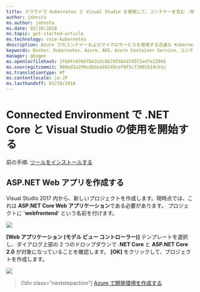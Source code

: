 ```yaml
---
title: クラウドで Kubernetes と Visual Studio を使用して、コンテナーを含む .NET Core 開発環境を作成する - 手順 2 - ASP.NET Web アプリを作成する | Microsoft Docs
author: johnsta
ms.author: johnsta
ms.date: 02/20/2018
ms.topic: get-started-article
ms.technology: vsce-kubernetes
description: Azure でのコンテナーおよびマイクロサービスを使用する迅速な Kubernetes 開発
keywords: Docker、Kubernetes、Azure、AKS、Azure Container Service、コンテナー
manager: ghogen
ms.openlocfilehash: 3f60fc076d7b42a3c667455b5474572ed7e22991
ms.sourcegitcommit: 900ed1e299cd5bba56249cef8f5cf3981b10cb1c
ms.translationtype: HT
ms.contentlocale: ja-JP
ms.lasthandoff: 03/19/2018
---
```

# <a name="get-started-on-connected-environment-with-net-core-and-visual-studio"></a>Connected Environment で .NET Core と Visual Studio の使用を開始する

前の手順: [ツールをインストールする](get-started-netcore-visualstudio-01.md)

## <a name="create-an-aspnet-web-app"></a>ASP.NET Web アプリを作成する
Visual Studio 2017 内から、新しいプロジェクトを作成します。現時点では、これは **ASP.NET Core Web アプリケーション**である必要があります。 プロジェクトに '**webfrontend**' という名前を付けます。

![](images/NewProjectDialog1.png)

**[Web アプリケーション (モデル ビュー コントローラー)]** テンプレートを選択し、ダイアログ上部の 2 つのドロップダウンで **.NET Core** と **ASP.NET Core 2.0** が対象になっていることを確認します。 **[OK]** をクリックして、プロジェクトを作成します。

![](images/NewProjectDialog2.png)

> [!div class="nextstepaction"]
> [Azure で開発環境を作成する](get-started-netcore-visualstudio-03.md)